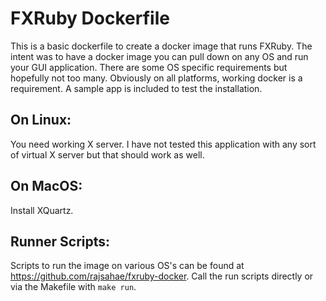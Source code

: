 FXRuby Dockerfile
=================
This is a basic dockerfile to create a docker image that runs FXRuby. The intent was to have a docker image you can pull down on any
OS and run your GUI application. There are some OS specific requirements but hopefully not too many. Obviously on all platforms,
working docker is a requirement. A sample app is included to test the installation.


On Linux:
---------
You need working X server. I have not tested this application with any sort of virtual X server but that should work as well.


On MacOS:
---------
Install XQuartz.


Runner Scripts:
---------------
Scripts to run the image on various OS's can be found at https://github.com/rajsahae/fxruby-docker. Call the run scripts directly or
via the Makefile with `make run`.
